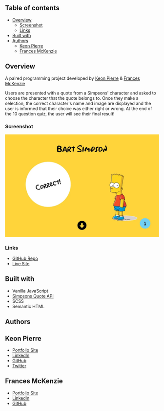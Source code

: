 ## Table of contents

- [Overview](#overview)
  - [Screenshot](#screenshot)
  - [Links](#links)
- [Built with](#built-with)
- [Authors](#authors)
  - [Keon Pierre](#keon-pierre)
  - [Frances McKenzie](#frances-mckenzie)

## Overview

A paired programming project developed by [Keon Pierre](#keon-pierre) & [Frances McKenzie](#frances-mckenzie)  

Users are presented with a quote from a Simpsons' character and asked to choose the character that the quote belongs to. Once they make a selection, the correct character's name and image are displayed and the user is informed that their choice was either right or wrong. At the end of the 10 question quiz, the user will see their final result!

### Screenshot

![](./screenshot.webp)

### Links

- [GitHub Repo](https://github.com/paired-project/simpsons-quote-trivia)
- [Live Site](https://simpsons-quote-trivia.netlify.app/)

## Built with

- Vanilla JavaScript
- [Simpsons Quote API](https://thesimpsonsquoteapi.glitch.me/)
- SCSS
- Semantic HTML

## Authors

## Keon Pierre 

- [Portfolio Site](https://www.keonpierre.ca/)
- [LinkedIn](https://www.linkedin.com/in/keonpierre/)
- [GitHub](https://github.com/keonp)
- [Twitter](https://twitter.com/Whatsupkeke)

## Frances McKenzie

- [Portfolio Site](https://francesm.dev)
- [LinkedIn](https://www.linkedin.com/in/fr-ncesm/)
- [GitHub](https://github.com/frances-m)


